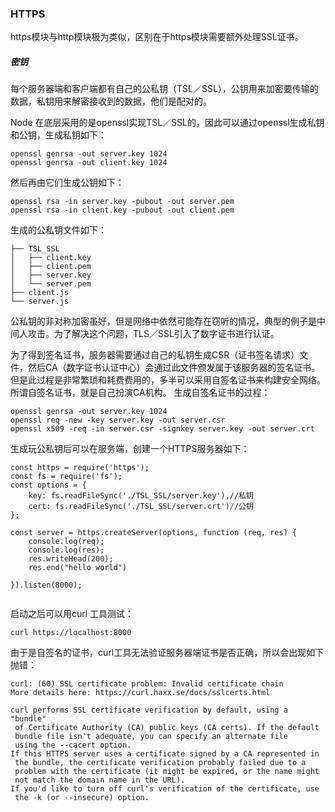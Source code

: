 ### HTTPS
https模块与http模块极为类似，区别在于https模块需要额外处理SSL证书。
##### 密钥
每个服务器端和客户端都有自己的公私钥（TSL／SSL），公钥用来加密要传输的数据，私钥用来解密接收到的数据，他们是配对的。

Node 在底层采用的是openssl实现TSL／SSL的，因此可以通过openssl生成私钥和公钥，生成私钥如下：

```
openssl genrsa -out server.key 1024
openssl genrsa -out client.key 1024
```

然后再由它们生成公钥如下：

```
openssl rsa -in server.key -pubout -out server.pem
openssl rsa -in client.key -pubout -out client.pem

```
生成的公私钥文件如下：

```
├── TSL_SSL
│   ├── client.key
│   ├── client.pem
│   ├── server.key
│   └── server.pem
├── client.js
└── server.js
```

公私钥的非对称加密虽好，但是网络中依然可能存在窃听的情况，典型的例子是中间人攻击。为了解决这个问题，TLS／SSL引入了数字证书进行认证。

为了得到签名证书，服务器需要通过自己的私钥生成CSR（证书签名请求）文件，然后CA（数字证书认证中心）会通过此文件颁发属于该服务器的签名证书。但是此过程是非常繁琐和耗费费用的，多半可以采用自签名证书来构建安全网络。所谓自签名证书，就是自己扮演CA机构。
生成自签名证书的过程：

```
openssl genrsa -out server.key 1024
openssl req -new -key server.key -out server.csr 
openssl x509 -req -in server.csr -signkey server.key -out server.crt
```
生成玩公私钥后可以在服务端，创建一个HTTPS服务器如下：

```
const https = require('https');
const fs = require('fs');
const options = {
    key: fs.readFileSync('./TSL_SSL/server.key'),//私钥
    cert: fs.readFileSync('./TSL_SSL/server.crt')//公钥
};

const server = https.createServer(options, function (req, res) {
    console.log(req);
    console.log(res);
    res.writeHead(200);
    res.end("hello world")

}).listen(8000);


```
启动之后可以用curl 工具测试：

```
curl https://localhost:8000
```
由于是自签名的证书，curl工具无法验证服务器端证书是否正确，所以会出现如下抛错：

```
curl: (60) SSL certificate problem: Invalid certificate chain
More details here: https://curl.haxx.se/docs/sslcerts.html

curl performs SSL certificate verification by default, using a "bundle"
 of Certificate Authority (CA) public keys (CA certs). If the default
 bundle file isn't adequate, you can specify an alternate file
 using the --cacert option.
If this HTTPS server uses a certificate signed by a CA represented in
 the bundle, the certificate verification probably failed due to a
 problem with the certificate (it might be expired, or the name might
 not match the domain name in the URL).
If you'd like to turn off curl's verification of the certificate, use
 the -k (or --insecure) option.
```
